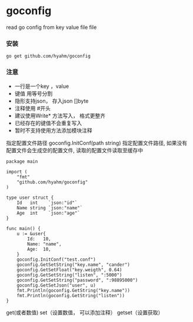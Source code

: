 # goconfig
read go config from key value file file

### 安装
```
go get github.com/hyahm/goconfig
```
### 注意
- 一行是一个key ，value
- 键值 用等号分割
- 隐形支持json， 存入json []byte 
- 注释使用 #开头
- 建议使用Write* 方法写入， 格式更整齐
- 已经存在的键值不会重复写入
- 暂时不支持使用方法添加模块注释


指定配置文件路径
goconfig.InitConf(path string) 指定配置文件路径, 如果没有配置文件会生成空的配置文件, 读取的配置文件读取至缓存中
```
package main

import (
	"fmt"
	"github.com/hyahm/goconfig"
)

type user struct {
	Id   int    `json:"id"`
	Name string `json:"name"`
	Age  int    `json:"age"`
}

func main() {
	u := &user{
		Id:   10,
		Name: "name",
		Age:  10,
	}
	goconfig.InitConf("test.conf")
	goconfig.GetSetString("key.name", "cander")
	goconfig.GetSetFloat("key.weigth", 0.64)
	goconfig.GetSetString("listen", ":5000")
	goconfig.GetSetString("password", ":98895000")
	goconfig.GetSetJson("user", u)
	fmt.Println(goconfig.GetString("key.name"))
	fmt.Println(goconfig.GetString("listen"))
}

```
get(或者数值)
set（设置数值， 可以添加注释）
getset（设置获取）
